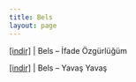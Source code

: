 ```yaml
---
title: Bels
layout: page
---
```

<a href="https://cloud.mail.ru/public/d91af0a28143/Bels%20-%20%C4%B0fade%20%C3%96zg%C3%BCrl%C3%BC%C4%9F%C3%BCm" target="_blank">[indir]</a>   |   Bels &#8211; İfade Özgürlüğüm

<a href="https://cloud.mail.ru/public/38d2e9d6750f/Bels%20-%20Yavas%20Yavas" target="_blank">[indir]</a>   |   Bels &#8211; Yavaş Yavaş